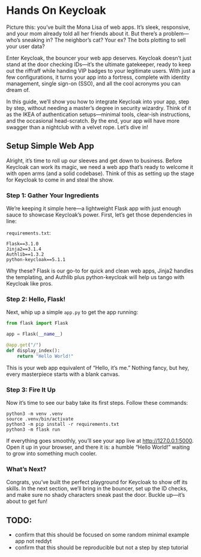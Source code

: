 # Hands On Keycloak

Picture this: you’ve built the Mona Lisa of web apps. It’s sleek, responsive, and your mom already told all her friends about it. 
But there’s a problem—who’s sneaking in? The neighbor’s cat? Your ex? The bots plotting to sell your user data?

Enter Keycloak, the bouncer your web app deserves. 
Keycloak doesn’t just stand at the door checking IDs—it’s the ultimate gatekeeper, ready to keep out the riffraff while handing VIP badges to your legitimate users. 
With just a few configurations, it turns your app into a fortress, complete with identity management, single sign-on (SSO), and all the cool acronyms you can dream of.

In this guide, we’ll show you how to integrate Keycloak into your app, step by step, without needing a master’s degree in security wizardry. 
Think of it as the IKEA of authentication setups—minimal tools, clear-ish instructions, and the occasional head-scratch. 
By the end, your app will have more swagger than a nightclub with a velvet rope. Let’s dive in!

## Setup Simple Web App
Alright, it’s time to roll up our sleeves and get down to business. Before Keycloak can work its magic, we need a web app that’s ready to welcome it with open arms (and a solid codebase). Think of this as setting up the stage for Keycloak to come in and steal the show.  

### Step 1: Gather Your Ingredients  

We’re keeping it simple here—a lightweight Flask app with just enough sauce to showcase Keycloak’s power. First, let’s get those dependencies in line:  

`requirements.txt`:  
```text
Flask==3.1.0
Jinja2==3.1.4
Authlib==1.3.2
python-keycloak==5.1.1
```
Why these? Flask is our go-to for quick and clean web apps, Jinja2 handles the templating, and Authlib plus python-keycloak will help us tango with Keycloak like pros.
### Step 2: Hello, Flask!

Next, whip up a simple `app.py` to get the app running:
```python
from flask import Flask

app = Flask(__name__)

@app.get("/")
def display_index():
    return "Hello World!"
```
This is your web app equivalent of “Hello, it’s me.” Nothing fancy, but hey, every masterpiece starts with a blank canvas.

### Step 3: Fire It Up
Now it’s time to see our baby take its first steps. Follow these commands:
```shell
python3 -m venv .venv
source .venv/bin/activate
python3 -m pip install -r requirements.txt
python3 -m flask run
```
If everything goes smoothly, you’ll see your app live at http://127.0.0.1:5000. 
Open it up in your browser, and there it is: a humble “Hello World!” waiting to grow into something much cooler.

### What’s Next?
Congrats, you’ve built the perfect playground for Keycloak to show off its skills. 
In the next section, we’ll bring in the bouncer, set up the ID checks, and make sure no shady characters sneak past the door. 
Buckle up—it’s about to get fun!






## TODO:
- confirm that this should be focused on some random minimal example app not reddyt
- confirm that this should be reproducible but not a step by step tutorial
